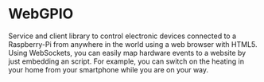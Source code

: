 # WebGPIO
Service and client library to control electronic devices connected to a Raspberry-Pi from anywhere in the world using a web browser with HTML5. Using WebSockets, you can easily map hardware events to a website by just embedding an script.
For example, you can switch on the heating in your home from your smartphone while you are on your way.
